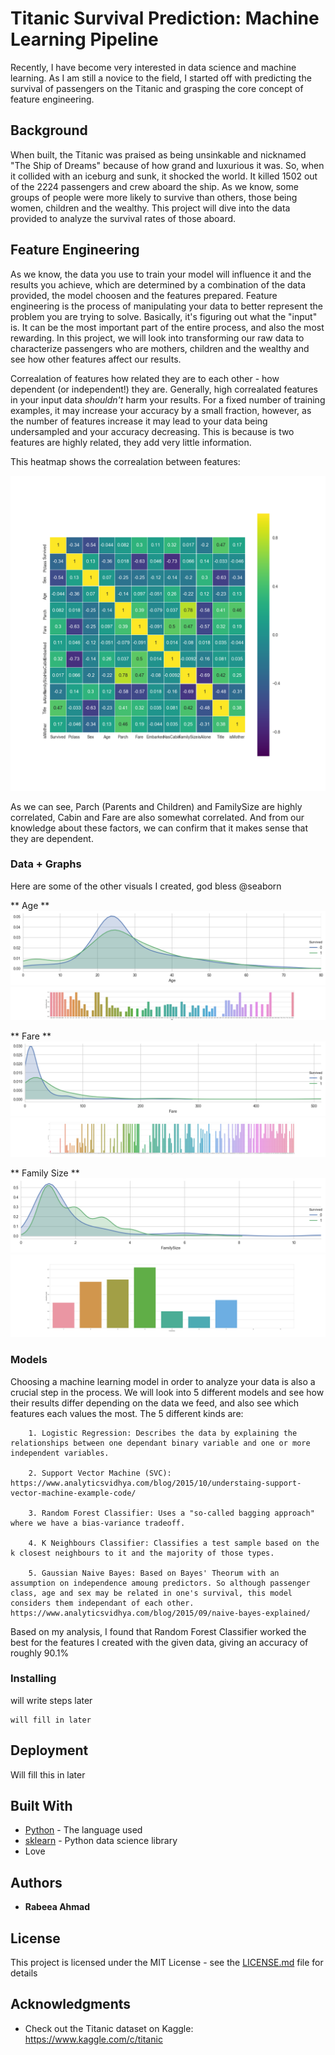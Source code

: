 # Titanic Survival Prediction: Machine Learning Pipeline

Recently, I have become very interested in data science and machine learning. As I am still a novice to the field, I started off with predicting the survival of passengers on the Titanic and grasping the core concept of feature engineering.

## Background

When built, the Titanic was praised as being unsinkable and nicknamed "The Ship of Dreams" because of how grand and luxurious it was. So, when it collided with an iceburg and sunk, it shocked the world. It killed 1502 out of the 2224 passengers and crew aboard the ship. As we know, some groups of people were more likely to survive than others, those being women, children and the wealthy. This project will dive into the data provided to analyze the survival rates of those aboard. 


## Feature Engineering

As we know, the data you use to train your model will influence it and the results you achieve, which are determined by a combination of the data provided, the model choosen and the features prepared. Feature engineering is the process of manipulating your data to better represent the problem you are trying to solve. Basically, it's figuring out what the "input" is. It can be the most important part of the entire process, and also the most rewarding. In this project, we will look into transforming our raw data to characterize passengers who are mothers, children and the wealthy and see how other features affect our results.

Correalation of features how related they are to each other - how dependent (or independent!) they are. Generally, high correalated features in your input data *shouldn't* harm your results. For a fixed number of training examples, it may increase your accuracy by a small fraction, however, as the number of features increase it may lead to your data being undersampled and your accuracy decreasing. This is because is two features are highly related, they add very little information. 

This heatmap shows the correalation between features:

![Pearson Correalation of Features](./graphs/postcleaning-hm.png)

As we can see, Parch (Parents and Children) and FamilySize are highly correlated, Cabin and Fare are also somewhat correlated. And from our knowledge about these factors, we can confirm that it makes sense that they are dependent.

### Data + Graphs 

Here are some of the other visuals I created, god bless @seaborn 

** Age **
![Age](./graphs/Age1.png)
![Age](./graphs/Age2.png)  

** Fare **
![Fare](./graphs/Fare1.png)
![Fare](./graphs/Fare2.png)

** Family Size ** 
![Family Size](./graphs/FamilySize1.png)
![Family Size](./graphs/FamilySize2.png)

### Models

Choosing a machine learning model in order to analyze your data is also a crucial step in the process. We will look into 5 different models and see how their results differ depending on the data we feed, and also see which features each values the most. The 5 different kinds are:
```
	1. Logistic Regression: Describes the data by explaining the relationships between one dependant binary variable and one or more independent variables. 

	2. Support Vector Machine (SVC): https://www.analyticsvidhya.com/blog/2015/10/understaing-support-vector-machine-example-code/

	3. Random Forest Classifier: Uses a "so-called bagging approach" where we have a bias-variance tradeoff. 

	4. K Neighbours Classifier: Classifies a test sample based on the k closest neighbours to it and the majority of those types.

	5. Gaussian Naive Bayes: Based on Bayes' Theorum with an assumption on independence amoung predictors. So although passenger class, age and sex may be related in one's survival, this model considers them independant of each other. https://www.analyticsvidhya.com/blog/2015/09/naive-bayes-explained/
```

Based on my analysis, I found that Random Forest Classifier worked the best for the features I created with the given data, giving an accuracy of roughly 90.1% 

### Installing

will write steps later

```
will fill in later
```

## Deployment

Will fill this in later 

## Built With

* [Python](https://www.python.org/downloads/) - The language used
* [sklearn](http://scikit-learn.org/stable/) - Python data science library 
* Love 

## Authors

* **Rabeea Ahmad**

## License

This project is licensed under the MIT License - see the [LICENSE.md](LICENSE.md) file for details

## Acknowledgments

* Check out the Titanic dataset on Kaggle: https://www.kaggle.com/c/titanic